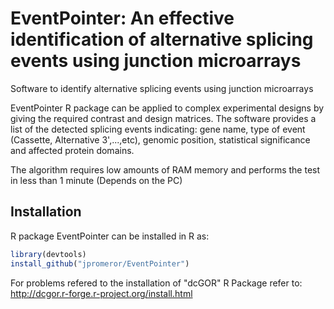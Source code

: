 # EventPointer: An effective identification of alternative splicing events using junction microarrays
Software to identify alternative splicing events using junction microarrays

EventPointer R package can be applied to complex experimental designs by giving the required contrast and design matrices.
The software provides a list of the detected splicing events indicating: gene name, type of event (Cassette, Alternative 3',...,etc),
genomic position, statistical significance and affected protein domains.

The algorithm requires low amounts of RAM memory and performs the test in less than 1 minute (Depends on the PC)

## Installation
R package EventPointer can be installed in R as:
```r
library(devtools)
install_github("jpromeror/EventPointer")
```
For problems refered to the installation of "dcGOR" R Package
refer to:
http://dcgor.r-forge.r-project.org/install.html
